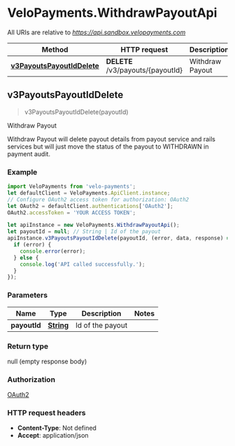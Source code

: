 # VeloPayments.WithdrawPayoutApi

All URIs are relative to *https://api.sandbox.velopayments.com*

Method | HTTP request | Description
------------- | ------------- | -------------
[**v3PayoutsPayoutIdDelete**](WithdrawPayoutApi.md#v3PayoutsPayoutIdDelete) | **DELETE** /v3/payouts/{payoutId} | Withdraw Payout



## v3PayoutsPayoutIdDelete

> v3PayoutsPayoutIdDelete(payoutId)

Withdraw Payout

Withdraw Payout will delete payout details from payout service and rails services but will just move the status of the payout to WITHDRAWN in payment audit.

### Example

```javascript
import VeloPayments from 'velo-payments';
let defaultClient = VeloPayments.ApiClient.instance;
// Configure OAuth2 access token for authorization: OAuth2
let OAuth2 = defaultClient.authentications['OAuth2'];
OAuth2.accessToken = 'YOUR ACCESS TOKEN';

let apiInstance = new VeloPayments.WithdrawPayoutApi();
let payoutId = null; // String | Id of the payout
apiInstance.v3PayoutsPayoutIdDelete(payoutId, (error, data, response) => {
  if (error) {
    console.error(error);
  } else {
    console.log('API called successfully.');
  }
});
```

### Parameters


Name | Type | Description  | Notes
------------- | ------------- | ------------- | -------------
 **payoutId** | [**String**](.md)| Id of the payout | 

### Return type

null (empty response body)

### Authorization

[OAuth2](../README.md#OAuth2)

### HTTP request headers

- **Content-Type**: Not defined
- **Accept**: application/json

